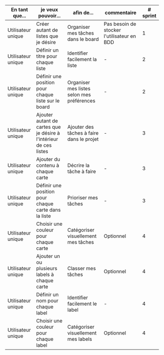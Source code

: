 | En tant que...     | je veux pouvoir...                                                 | afin de...                                 | commentaire                                | # sprint |
| ------------------ | ------------------------------------------------------------------ | ------------------------------------------ | ------------------------------------------ | -------- |
| Utilisateur unique | Créer autant de listes que je désire                               | Organiser mes tâches dans le board         | Pas besoin de stocker l'utilisateur en BDD | 1        |
| Utilisateur unique | Définir un titre pour chaque liste                                 | Identifier facilement la liste             | -                                          | 2        |
| Utilisateur unique | Définir une position pour chaque liste sur le board                | Organiser mes listes selon mes préférences | -                                          | 2        |
| Utilisateur unique | Ajouter autant de cartes que je désire à l'intérieur de ces listes | Ajouter des tâches à faire dans le projet  | -                                          | 3        |
| Utilisateur unique | Ajouter du contenu à chaque carte                                  | Décrire la tâche à faire                   | -                                          | 3        |
| Utilisateur unique | Définir une position pour chaque carte dans la liste               | Prioriser mes tâches                       | -                                          | 3        |
| Utilisateur unique | Choisir une couleur pour chaque carte                              | Catégoriser visuellement mes tâches        | Optionnel                                  | 4        |
| Utilisateur unique | Ajouter un ou plusieurs labels à chaque carte                      | Classer mes tâches                         | Optionnel                                  | 4        |
| Utilisateur unique | Définir un nom pour chaque label                                   | Identifier facilement le label             | -                                          | 4        |
| Utilisateur unique | Choisir une couleur pour chaque label                              | Catégoriser visuellement mes labels        | Optionnel                                  | 4        |
